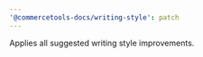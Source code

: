 ```yaml
---
'@commercetools-docs/writing-style': patch
---
```


Applies all suggested writing style improvements.
